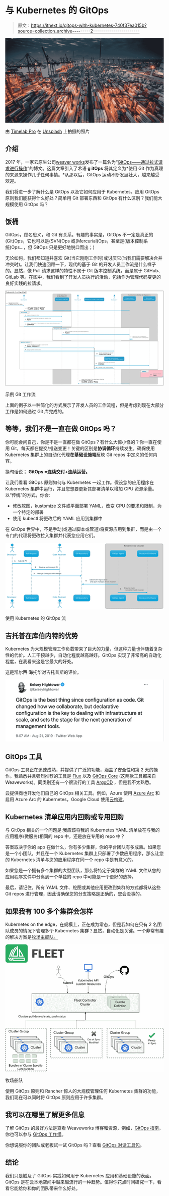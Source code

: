 # 与 Kubernetes 的 GitOps

> 原文：<https://itnext.io/gitops-with-kubernetes-740f37ea015b?source=collection_archive---------2----------------------->

![](img/8e68c0d39e60eaa67b6aef38bf89a636.png)

由 [Timelab Pro](https://unsplash.com/@timelabpro?utm_source=unsplash&utm_medium=referral&utm_content=creditCopyText) 在 [Unsplash](https://unsplash.com/s/photos/container?utm_source=unsplash&utm_medium=referral&utm_content=creditCopyText) 上拍摄的照片

## 介绍

2017 年，一家云原生公司[weaver works](https://www.weave.works/)发布了一篇名为“[GitOps——通过拉式请求进行操作](https://www.weave.works/blog/gitops-operations-by-pull-request)”的博文。这篇文章引入了术语 **g itOps** 将其定义为*使用 Git 作为真理的来源来操作几乎任何事情。*从那以后，GitOps 运动不断发展壮大，越来越受欢迎。

我们将进一步了解什么是 GitOps 以及它如何应用于 Kubernetes。应用 GitOps 原则我们能获得什么好处？简单用 Git 部署东西和 GitOps 有什么区别？我们能大规模使用 GitOps 吗？

## 饭桶

GitOps，顾名思义，和 Git 有关系。有趣的事实是，GitOps 不一定是真正的(Git)Ops，它也可以是(SVN)Ops 或(Mercurial)Ops，甚至是(版本控制系统)Ops…，但 GitOps 只是更好地脱口而出；)

无论如何，我们都知道并喜欢 Git(当它刚刚工作时)或讨厌它(当我们需要解决合并冲突时)。让我们快速回顾一下，现代的基于 Git 的开发人员工作流是什么样子的。显然，像 Pull 请求这样的特性不属于 Git 版本控制系统，而是属于 GitHub、GitLab 等。在图中，我们看到了开发人员执行的活动，包括作为管理代码变更的良好实践的拉请求。

![](img/c21bc8d49d86ffd41ab0c58c2a44ca20.png)

示例 Git 工作流

上面的例子以一种简化的方式展示了开发人员的工作流程，但是考虑到现在大部分工作是如何通过 Git 库完成的。

## 等等，我们不是一直在做 GitOps 吗？

你可能会问自己，你是不是一直都在做 GitOps？有什么大惊小怪的？你一直在使用 Git，每天都在提交/推送变更！关键的区别是**协调循环**持续发生，确保使用 Kubernetes 集群上的自动化代理**在基础设施端**反映 Git repos 中定义的任何内容。

换句话说； **GitOps =连续交付+连续运营。**

让我们看看 GitOps 原则如何与 Kubernetes 一起工作。假设您的应用程序在 Kubernetes 集群中运行，并且您想要更新其部署清单以增加 CPU 资源余量。以“传统”的方式，你会:

*   修改舵图，kustomize 文件或平面部署 YAML，改变 CPU 的要求和限制，为一个特定的部署
*   使用 kubectl 将更改后的 YAML 应用到集群中

在 GitOps 世界中，不是手动(或通过脚本或管道)将资源应用到集群，而是由一个专门的代理将更改拉入集群并代表您应用它们。

![](img/ee700dc480cf20f847ddff1a26eab14a.png)

使用 Kubernetes 的 GitOps 流

## 吉托普在库伯内特的优势

Kubernetes 为大规模管理工作负载带来了巨大的力量，但这种力量也伴随着复杂性的代价。人工干预越少，自动化程度越高越好。GitOps 实现了非常高的自动化程度，在我看来这是它最大的好处。

这是凯尔西·海托华对吉托普斯的评价。

![](img/bd02d349a86e4fa1375ed97fe03d0005.png)

## GitOps 工具

GitOps 工具正在迅速成熟，并提供了广泛的功能，涵盖了安全性和第 2 天的操作。我熟悉并且强烈推荐的工具是 [Flux](https://www.weave.works/oss/flux/) 以及 [GitOps Core](https://www.weave.works/product/gitops-core/) (这两款工具都来自 Weaveworks)。同类别还有一个很流行的工具 [ArgoCD](https://argoproj.github.io/argo-cd/) ，但是我不太熟悉。

云提供商也开发他们自己的 GitOps 相关工具。例如，Azure 使用 [Azure Arc](https://docs.microsoft.com/en-us/azure/azure-arc/kubernetes/conceptual-configurations) 和启用 Azure Arc 的 Kubernetes，Google Cloud 使用[云构建](https://cloud.google.com/kubernetes-engine/docs/tutorials/gitops-cloud-build)。

## Kubernetes 清单应用内回购或专用回购

与 GitOps 相关的一个问题是:我应该将我的 Kubernetes YAML 清单放在与我的应用程序(微服务)相同的 repo 中，还是放在专用的 repo 中？

答案取决于你的 app 在做什么，你有多少集群，你的平台团队有多成熟。如果您是一个小团队，并且在一个 Kubernetes 集群上只部署了少数应用程序，那么让您的 Kubernetes 清单与您的应用程序在同一个 repo 中是有意义的。

如果您是一个拥有多个集群的大型团队，那么将特定于集群的 YAML 文件从您的应用程序文件中分离到一个单独的 repo 中可能是一个更好的选择。

最后，请记住，所有 YAML 文件、舵图或其他应用更改到集群的方式都将从这些 Git repos 进行管理，因此请确保您的分支策略是正确的，您会没事的。

## 如果我有 100 多个集群会怎样

Kubernetes on the edge，在规模上，正在成为常态，但是我如何在只有 2 名团队成员的情况下管理多个 Kubernetes 集群？显然，自动化是关键。一个非常有趣的解决方案是[牧场主舰队。](https://fleet.rancher.io/)

![](img/5ee419244c28c1037cacba46704e2c07.png)

牧场船队

使用 GitOps 原则和 Rancher 惊人的大规模管理任何 Kubernetes 集群的功能，我们现在可以同时将 GitOps 原则应用于许多集群。

## 我可以在哪里了解更多信息

了解 GitOps 的最好方法是查看 Weaveworks 博客和资源，例如，[GitOps 指南](https://www.weave.works/technologies/gitops/)，你也可以参与 [GitOps 工作组](https://github.com/gitops-working-group/gitops-working-group)。

你想说服你的团队或老板试一试 GitOps 吗？查看 [GitOps 对话工具包](https://gitops-community.github.io/kit/#need-help-or-want-updates)。

## 结论

我们只是触及了 GitOps 实践如何用于 Kubernetes 应用和基础设施的表面。GitOps 是在云本地空间中越来越流行的一种趋势。值得你花点时间研究一下，看看它能给你和你的团队带来什么好处。